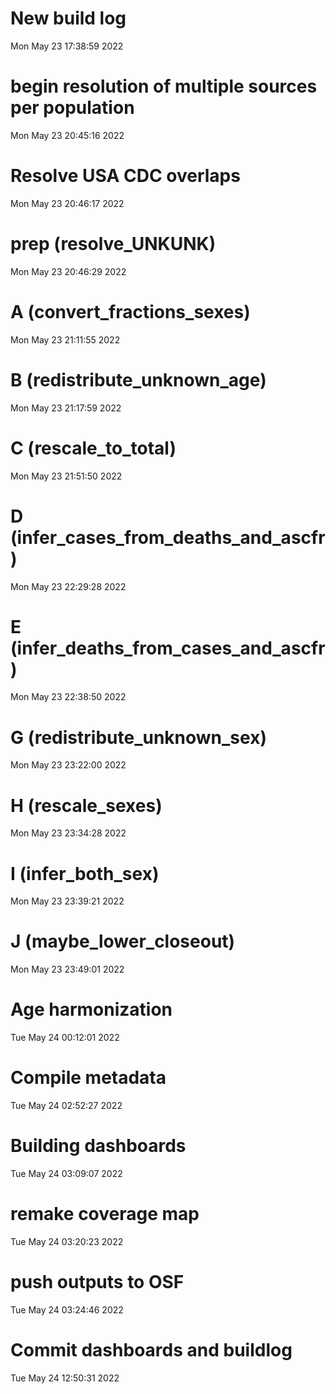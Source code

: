 
# New build log 
 Mon May 23 17:38:59 2022 


# begin resolution of multiple sources per population 
 Mon May 23 20:45:16 2022 


# Resolve USA CDC overlaps 
 Mon May 23 20:46:17 2022 


# prep (resolve_UNKUNK) 
 Mon May 23 20:46:29 2022 


# A (convert_fractions_sexes) 
 Mon May 23 21:11:55 2022 


# B (redistribute_unknown_age) 
 Mon May 23 21:17:59 2022 


# C (rescale_to_total) 
 Mon May 23 21:51:50 2022 


# D (infer_cases_from_deaths_and_ascfr) 
 Mon May 23 22:29:28 2022 


# E (infer_deaths_from_cases_and_ascfr) 
 Mon May 23 22:38:50 2022 


# G (redistribute_unknown_sex) 
 Mon May 23 23:22:00 2022 


# H (rescale_sexes) 
 Mon May 23 23:34:28 2022 


# I (infer_both_sex) 
 Mon May 23 23:39:21 2022 


# J (maybe_lower_closeout) 
 Mon May 23 23:49:01 2022 


# Age harmonization 
 Tue May 24 00:12:01 2022 


# Compile metadata 
 Tue May 24 02:52:27 2022 


# Building dashboards 
 Tue May 24 03:09:07 2022 


# remake coverage map 
 Tue May 24 03:20:23 2022 


# push outputs to OSF 
 Tue May 24 03:24:46 2022 


# Commit dashboards and buildlog 
 Tue May 24 12:50:31 2022 

